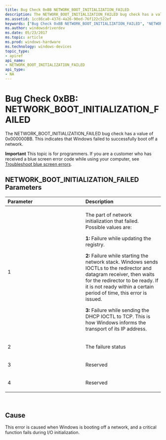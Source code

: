 ```yaml
---
title: Bug Check 0xBB NETWORK_BOOT_INITIALIZATION_FAILED
description: The NETWORK_BOOT_INITIALIZATION_FAILED bug check has a value of 0x000000BB. This indicates that Windows failed to successfully boot off a network.
ms.assetid: 1cc86ca0-437d-4a26-90ed-76f122c522ef
keywords: ["Bug Check 0xBB NETWORK_BOOT_INITIALIZATION_FAILED", "NETWORK_BOOT_INITIALIZATION_FAILED"]
ms.author: windowsdriverdev
ms.date: 05/23/2017
ms.topic: article
ms.prod: windows-hardware
ms.technology: windows-devices
topic_type:
- apiref
api_name:
- NETWORK_BOOT_INITIALIZATION_FAILED
api_type:
- NA
---
```


# Bug Check 0xBB: NETWORK\_BOOT\_INITIALIZATION\_FAILED


The NETWORK\_BOOT\_INITIALIZATION\_FAILED bug check has a value of 0x000000BB. This indicates that Windows failed to successfully boot off a network.

**Important** This topic is for programmers. If you are a customer who has received a blue screen error code while using your computer, see [Troubleshoot blue screen errors](http://windows.microsoft.com/windows-10/troubleshoot-blue-screen-errors).

## NETWORK\_BOOT\_INITIALIZATION\_FAILED Parameters


<table>
<colgroup>
<col width="50%" />
<col width="50%" />
</colgroup>
<thead>
<tr class="header">
<th align="left">Parameter</th>
<th align="left">Description</th>
</tr>
</thead>
<tbody>
<tr class="odd">
<td align="left"><p>1</p></td>
<td align="left"><p>The part of network initialization that failed. Possible values are:</p>
<p><strong>1:</strong> Failure while updating the registry.</p>
<p><strong>2:</strong> Failure while starting the network stack. Windows sends IOCTLs to the redirector and datagram receiver, then waits for the redirector to be ready. If it is not ready within a certain period of time, this error is issued.</p>
<p><strong>3:</strong> Failure while sending the DHCP IOCTL to TCP. This is how Windows informs the transport of its IP address.</p></td>
</tr>
<tr class="even">
<td align="left"><p>2</p></td>
<td align="left"><p>The failure status</p></td>
</tr>
<tr class="odd">
<td align="left"><p>3</p></td>
<td align="left"><p>Reserved</p></td>
</tr>
<tr class="even">
<td align="left"><p>4</p></td>
<td align="left"><p>Reserved</p></td>
</tr>
</tbody>
</table>

 

Cause
-----

This error is caused when Windows is booting off a network, and a critical function fails during I/O initialization.

 

 




